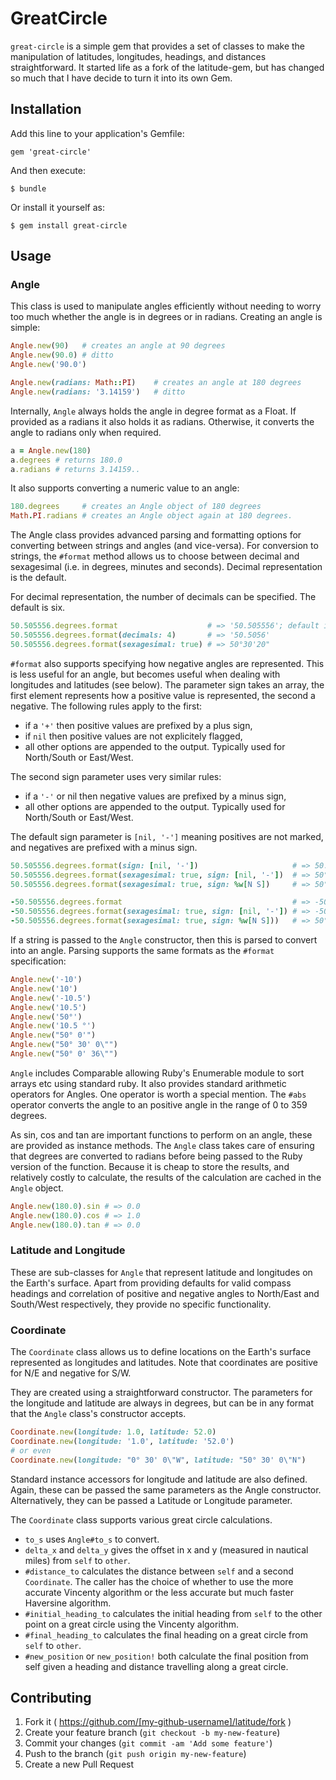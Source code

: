 # GreatCircle

`great-circle` is a simple gem that provides a set of classes to make the manipulation of latitudes, longitudes,
headings, and distances straightforward.  It started life as a fork of the latitude-gem, but has changed so much
that I have decide to turn it into its own Gem.

## Installation

Add this line to your application's Gemfile:

    gem 'great-circle'

And then execute:

    $ bundle

Or install it yourself as:

    $ gem install great-circle

## Usage

### Angle

This class is used to manipulate angles efficiently without needing to worry too much whether the angle is in degrees
or in radians.  Creating an angle is simple:

```ruby
Angle.new(90)   # creates an angle at 90 degrees
Angle.new(90.0) # ditto
Angle.new('90.0')

Angle.new(radians: Math::PI)    # creates an angle at 180 degrees
Angle.new(radians: '3.14159')   # ditto
```

Internally, `Angle` always holds the angle in degree format as a Float.  If provided as a radians it also holds it as radians.
Otherwise, it converts the angle to radians only when required.

```ruby
a = Angle.new(180)
a.degrees # returns 180.0
a.radians # returns 3.14159.. 
```

It also supports converting a numeric value to an angle:

```ruby
180.degrees     # creates an Angle object of 180 degrees
Math.PI.radians # creates an Angle object again at 180 degrees.
```

The Angle class provides advanced parsing and formatting options for converting between strings and angles
(and vice-versa).  For conversion to strings, the `#format` method allows us to choose between decimal 
and sexagesimal (i.e. in degrees, minutes and seconds).  Decimal representation is the default.

For decimal representation, the number of decimals can be specified.  The default is six.

```ruby
50.505556.degrees.format                    # => '50.505556'; default is six decimal places
50.505556.degrees.format(decimals: 4)       # => '50.5056'
50.505556.degrees.format(sexagesimal: true) # => 50°30'20"
```

`#format` also supports specifying how negative angles are represented.  This is less useful for an angle, but becomes
useful when dealing with longitudes and latitudes (see below).  The parameter sign takes an array, the first element
represents how a positive value is represented, the second a negative.  The following rules apply to the first:
 * if a `'+'` then positive values are prefixed by a plus sign,
 * if `nil` then positive values are not explicitely flagged,
 * all other options are appended to the output.  Typically used for North/South or East/West.

The second sign parameter uses very similar rules:
* if a `'-'` or nil then negative values are prefixed by a minus sign,
* all other options are appended to the output.  Typically used for North/South or East/West.

The default sign parameter is `[nil, '-']` meaning positives are not marked, and negatives are prefixed with a minus
sign.

```ruby
50.505556.degrees.format(sign: [nil, '-'])                     # => 50.505556
50.505556.degrees.format(sexagesimal: true, sign: [nil, '-'])  # => 50°30'20"
50.505556.degrees.format(sexagesimal: true, sign: %w[N S])     # => 50°30'20"N

-50.505556.degrees.format                                      # => -50.505556
-50.505556.degrees.format(sexagesimal: true, sign: [nil, '-']) # => -50°30'20"
-50.505556.degrees.format(sexagesimal: true, sign: %w[N S]))   # => 50°30\'20"S
```

If a string is passed to the `Angle` constructor, then this is parsed to convert into an angle.  Parsing supports
the same formats as the `#format` specification:

```ruby
Angle.new('-10')
Angle.new('10') 
Angle.new('-10.5') 
Angle.new('10.5') 
Angle.new('50°')
Angle.new('10.5 °')
Angle.new("50° 0'")
Angle.new("50° 30' 0\"") 
Angle.new("50° 0' 36\"")
```

`Angle` includes Comparable allowing Ruby's Enumerable module to sort arrays etc using standard ruby. It also
provides standard arithmetic operators for Angles.  One operator is worth a special mention.  The `#abs` operator
converts the angle to an positive angle in the range of 0 to 359 degrees.

As sin, cos and tan are important functions to perform on an angle, these are provided as instance methods.  The
`Angle` class takes care of ensuring that degrees are converted to radians before being passed to the Ruby version
of the function.  Because it is cheap to store the results, and relatively costly to calculate, the results of the
calculation are cached in the `Angle` object.

```ruby
Angle.new(180.0).sin # => 0.0
Angle.new(180.0).cos # => 1.0
Angle.new(180.0).tan # => 0.0
```

### Latitude and Longitude

These are sub-classes for `Angle` that represent latitude and longitudes on the Earth's surface.  Apart from
providing defaults for valid compass headings and correlation of positive and negative angles to North/East and
South/West respectively, they provide no specific functionality. 

### Coordinate

The `Coordinate` class allows us to define locations on the Earth's surface represented as longitudes and
latitudes. Note that coordinates are positive for N/E and negative for S/W.

They are created using a straightforward constructor.   The parameters for the longitude and latitude are always in degrees, but can be in any format that the `Angle`
class's constructor accepts.

```ruby
Coordinate.new(longitude: 1.0, latitude: 52.0)
Coordinate.new(longitude: '1.0', latitude: '52.0')
# or even
Coordinate.new(longitude: "0° 30' 0\"W", latitude: "50° 30' 0\"N")
```

Standard instance accessors for longitude and latitude are also defined.  Again, these can be passed the same parameters
as the Angle constructor.  Alternatively, they can be passed a Latitude or Longitude parameter.

The `Coordinate` class supports various great circle calculations.

* `to_s` uses `Angle#to_s` to convert.
* `delta_x` and `delta_y` gives the offset in x and y (measured in nautical miles) from `self` to `other`. 
* `#distance_to` calculates the distance between `self` and a second `Coordinate`.  The caller has the choice of
  whether to use the more accurate Vincenty algorithm or the less accurate but much faster Haversine algorithm.
* `#initial_heading_to` calculates the initial heading from `self` to the other point on a great circle using the
  Vincenty algorithm.
* `#final_heading_to` calculates the final heading on a great circle from `self` to `other`.
* `#new_position` or `new_position!` both calculate the final position from self given a heading and distance travelling
  along a great circle.


## Contributing

1. Fork it ( https://github.com/[my-github-username]/latitude/fork )
2. Create your feature branch (`git checkout -b my-new-feature`)
3. Commit your changes (`git commit -am 'Add some feature'`)
4. Push to the branch (`git push origin my-new-feature`)
5. Create a new Pull Request
